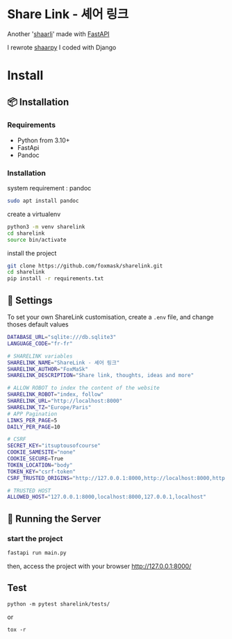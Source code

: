# Share Link - 셰어 링크

Another '[shaarli](https://sebsauvage.net/wiki/doku.php?id=php:shaarli)' made with [FastAPI](https://fastapi.tiangolo.com/)

I rewrote [shaarpy](https://github.com/foxmask/shaarpy/) I coded with Django

# Install

## :package: Installation

### Requirements

* Python from 3.10+
* FastApi
* Pandoc

### Installation

system requirement : pandoc

```bash
sudo apt install pandoc
```

create a virtualenv

```bash
python3 -m venv sharelink
cd sharelink
source bin/activate
```

install the project

```bash
git clone https://github.com/foxmask/sharelink.git
cd sharelink
pip install -r requirements.txt
```

##  :wrench: Settings

To set your own ShareLink customisation, create a `.env`  file, and change thoses default values

```bash
DATABASE_URL="sqlite:///db.sqlite3"
LANGUAGE_CODE="fr-fr"

# SHARELINK variables
SHARELINK_NAME="ShareLink - 셰어 링크"
SHARELINK_AUTHOR="FoxMaSk"
SHARELINK_DESCRIPTION="Share link, thoughts, ideas and more"

# ALLOW ROBOT to index the content of the website
SHARELINK_ROBOT="index, follow"
SHARELINK_URL="http://localhost:8000"
SHARELINK_TZ="Europe/Paris"
# APP Pagination
LINKS_PER_PAGE=5
DAILY_PER_PAGE=10

# CSRF
SECRET_KEY="itsuptousofcourse"
COOKIE_SAMESITE="none"
COOKIE_SECURE=True
TOKEN_LOCATION="body"
TOKEN_KEY="csrf-token"
CSRF_TRUSTED_ORIGINS="http://127.0.0.1:8000,http://localhost:8000,http://127.0.0.1"

# TRUSTED HOST
ALLOWED_HOST="127.0.0.1:8000,localhost:8000,127.0.0.1,localhost"

```

## :mega: Running the Server

### start the project

```bash
fastapi run main.py
```

then, access the project with your browser http://127.0.0.1:8000/


## Test

```
python -m pytest sharelink/tests/
```

or

```
tox -r
```